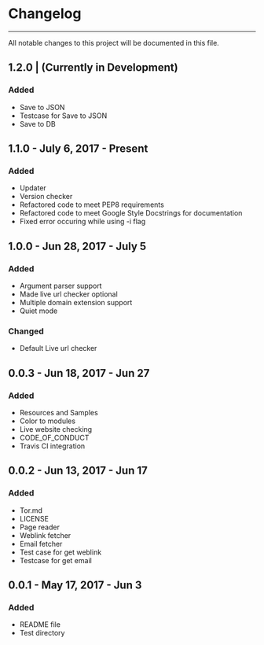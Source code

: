 # Changelog
--------------------
All notable changes to this project will be documented in this file.

## 1.2.0 | (Currently in Development)

### Added
* Save to JSON
* Testcase for Save to JSON
* Save to DB

## 1.1.0 - July 6, 2017 - Present

### Added

* Updater
* Version checker
* Refactored code to meet PEP8 requirements
* Refactored code to meet Google Style Docstrings for documentation
* Fixed error occuring while using -i flag

## 1.0.0 - Jun 28, 2017 - July 5

### Added
* Argument parser support
* Made live url checker optional
* Multiple domain extension support
* Quiet mode

### Changed

* Default Live url checker

## 0.0.3 - Jun 18, 2017 - Jun 27

### Added

* Resources and Samples
* Color to modules
* Live website checking
* CODE_OF_CONDUCT
* Travis CI integration

## 0.0.2 - Jun 13, 2017 - Jun 17

### Added

* Tor.md
* LICENSE
* Page reader
* Weblink fetcher
* Email fetcher
* Test case for get weblink
* Testcase for get email


## 0.0.1 - May 17, 2017 - Jun 3

### Added

* README file
* Test directory
